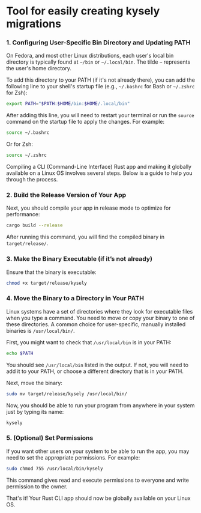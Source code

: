 # Tool for easily creating kysely migrations

### 1. Configuring User-Specific Bin Directory and Updating PATH

On Fedora, and most other Linux distributions, each user's local bin directory is typically found at `~/bin` or `~/.local/bin`. The tilde `~` represents the user's home directory.

To add this directory to your PATH (if it's not already there), you can add the following line to your shell's startup file (e.g., `~/.bashrc` for Bash or `~/.zshrc` for Zsh):

```sh
export PATH="$PATH:$HOME/bin:$HOME/.local/bin"
```

After adding this line, you will need to restart your terminal or run the `source` command on the startup file to apply the changes. For example:

```sh
source ~/.bashrc
```

Or for Zsh:

```sh
source ~/.zshrc
```

Compiling a CLI (Command-Line Interface) Rust app and making it globally available on a Linux OS involves several steps. Below is a guide to help you through the process.

### 2. Build the Release Version of Your App

Next, you should compile your app in release mode to optimize for performance:

```sh
cargo build --release
```

After running this command, you will find the compiled binary in `target/release/`.

### 3. Make the Binary Executable (if it’s not already)

Ensure that the binary is executable:

```sh
chmod +x target/release/kysely
```

### 4. Move the Binary to a Directory in Your PATH

Linux systems have a set of directories where they look for executable files when you type a command. You need to move or copy your binary to one of these directories. A common choice for user-specific, manually installed binaries is `/usr/local/bin/`.

First, you might want to check that `/usr/local/bin` is in your PATH:

```sh
echo $PATH
```

You should see `/usr/local/bin` listed in the output. If not, you will need to add it to your PATH, or choose a different directory that is in your PATH.

Next, move the binary:

```sh
sudo mv target/release/kysely /usr/local/bin/
```

Now, you should be able to run your program from anywhere in your system just by typing its name:

```sh
kysely
```

### 5. (Optional) Set Permissions

If you want other users on your system to be able to run the app, you may need to set the appropriate permissions. For example:

```sh
sudo chmod 755 /usr/local/bin/kysely
```

This command gives read and execute permissions to everyone and write permission to the owner.

That's it! Your Rust CLI app should now be globally available on your Linux OS.
